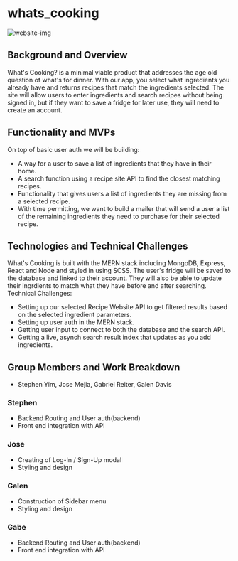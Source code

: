 # whats_cooking

![website-img](https://user-images.githubusercontent.com/66323451/108756260-46a6d100-7516-11eb-8cf6-3a9dc38f0a18.png)


## Background and Overview

What's Cooking? is a minimal viable product that addresses the age old question of what's for dinner. With our app, you select what ingredients you already have and returns recipes that match the ingredients selected. 
The site will allow users to enter ingredients and search recipes without being signed in, but if they want to save a fridge for later use, they will need to create an account. 
 
## Functionality and MVPs

On top of basic user auth we will be building: 
* A way for a user to save a list of ingredients that they have in their home. 
* A search function using a recipe site API to find the closest matching recipes. 
* Functionality that gives users a list of ingredients they are missing from a selected recipe. 
* With time permitting, we want to build a mailer that will send a user a list of the remaining ingredients they need to purchase for their selected recipe.  


## Technologies and Technical Challenges

What's Cooking is built with the MERN stack including MongoDB, Express, React and Node and styled in using SCSS.
The user's fridge will be saved to the database and linked to their account. 
They will also be able to update their ingrdients to match what they have before and after searching. 
Technical Challenges: 
* Setting up our selected Recipe Website API to get filtered results based on the selected ingredient parameters. 
* Setting up user auth in the MERN stack. 
* Getting user input to connect to both the database and the search API. 
* Getting a live, asynch search result index that updates as you add ingredients. 

## Group Members and Work Breakdown

* Stephen Yim, Jose Mejia, Gabriel Reiter, Galen Davis

### Stephen

* Backend Routing and User auth(backend)
* Front end integration with API


### Jose 

* Creating of Log-In / Sign-Up modal 
* Styling and design


### Galen 

* Construction of Sidebar menu
* Styling and design


### Gabe

* Backend Routing and User auth(backend)
* Front end integration with API


